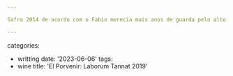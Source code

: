 ```yaml
---

Safra 2014 de acordo com o Fabio merecia mais anos de guarda pelo alto teor de álcool. Eu discordo, pois não tenho certeza se a guarda em carvalho criou estrutura suficiente; se não se nota a madeira hoje, se notará amanhã?

---
```

categories:
- writting
date: '2023-06-06'
tags:
- wine
title: 'El Porvenir: Laborum Tannat 2019'
